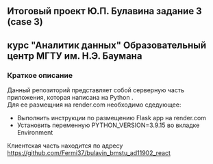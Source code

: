 ## Итоговый проект Ю.П. Булавина задание 3 (case 3) 
## курс "Аналитик данных" Образовательный центр МГТУ им. Н.Э. Баумана

### Краткое описание
Данный репозиторий представляет собой серверную часть приложения, которая написана на Python .  
Для ее размещния на render.com необходимо сдедующее:
- Выполнить инструкции по размещению Flask app на render.com
- Установить переменную PYTHON_VERSION=3.9.15 во вкладке Environment  

Клиентская часть находится по адресу https://github.com/Fermi37/bulavin_bmstu_ad11902_react